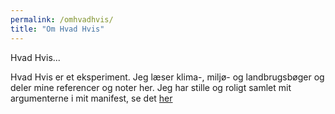 ```yaml
---
permalink: /omhvadhvis/
title: "Om Hvad Hvis"
---
```


Hvad Hvis...

Hvad Hvis er et eksperiment. Jeg læser klima-, miljø- og landbrugsbøger og deler mine referencer og noter her. Jeg har stille og roligt samlet mit argumenterne i mit manifest, se det <a href="/manifest">her</a>